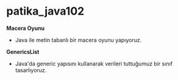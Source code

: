 # patika_java102
**Macera Oyunu**
* Java ile metin tabanlı bir macera oyunu yapıyoruz.

**GenericsList**
* Java'da generic yapısını kullanarak verileri tuttuğumuz bir sınıf tasarlıyoruz.
